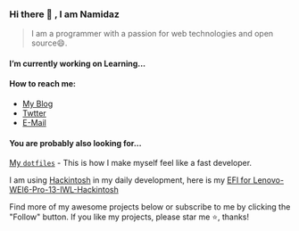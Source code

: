 ### Hi there 👋 , I am Namidaz

> I am a programmer with a passion for web technologies and open source😄.



####  I’m currently working on Learning...



#### How to reach me: 

- [My Blog](https://namidaz.github.io)
- [Twtter](https://twitter.com/namidzi)
- [E-Mail](mocky.cn@gmail.com)



#### **You are probably also looking for...**

[My `dotfiles`](https://github.com/namidaz/dotfiles) - This is how I make myself feel like a fast developer.

I am using [Hackintosh](https://en.wikipedia.org/wiki/Hackintosh) in my daily development, here is my [EFI for Lenovo-WEI6-Pro-13-IWL-Hackintosh ](https://github.com/namidaz/Lenovo-WEI6-Pro-13-IWL-Hackintosh)



Find more of my awesome projects below or subscribe to me by clicking the "Follow" button. If you like my projects, please star me ⭐️, thanks! 



<!--
**Namidaz/Namidaz** is a ✨ _special_ ✨ repository because its `README.md` (this file) appears on your GitHub profile.

Here are some ideas to get you started:

- 🔭 I’m currently working on ...
- 🌱 I’m currently learning ...
- 👯 I’m looking to collaborate on ...
- 🤔 I’m looking for help with ...
- 💬 Ask me about ...
- 📫 How to reach me: ...
- 😄 Pronouns: ...
- ⚡ Fun fact: ...
-->
